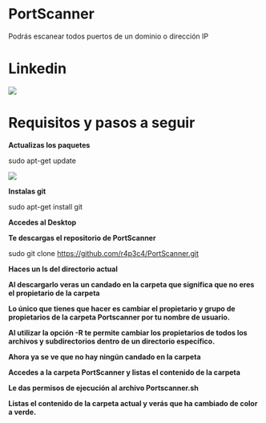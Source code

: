 # PortScanner
Podrás escanear todos puertos de un dominio o dirección IP 

# Linkedin
<a href="https://www.linkedin.com/in/rafael-peiro-calvet/"><img src="https://i.postimg.cc/8zsFGvXV/logo.jpg"></a>

# Requisitos y pasos a seguir

**Actualizas los paquetes**

sudo apt-get update

<img src="https://i.postimg.cc/15jyBXHq/01.jpg">

**Instalas git**

sudo apt-get install git

**Accedes al Desktop**


**Te descargas el repositorio de PortScanner**

sudo git clone https://github.com/r4p3c4/PortScanner.git

**Haces un ls del directorio actual**

**Al descargarlo veras un candado en la carpeta que significa que no eres el propietario de la carpeta**


**Lo único que tienes que hacer es cambiar el propietario y grupo de propietarios de la carpeta Portscanner por tu nombre de usuario.**

**Al utilizar la opción -R te permite cambiar los propietarios de todos los archivos y subdirectorios dentro de un directorio específico.**

**Ahora ya se ve que no hay ningún candado en la carpeta**



**Accedes a la carpeta PortScanner y listas el contenido de la carpeta**


**Le das permisos de ejecución al archivo Portscanner.sh**


**Listas el contenido de la carpeta actual y verás que ha cambiado de color a verde.**






